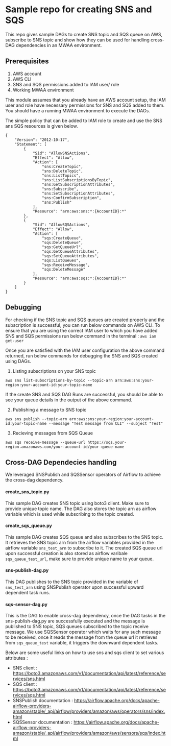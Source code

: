 # Sample repo for creating SNS and SQS

This repo gives sample DAGs to create SNS topic and SQS queue on AWS, subscribe to SNS topic and show how they can be used for handling cross-DAG dependencies in an MWAA environment.

## Prerequisites

1. AWS account
2. AWS CLI
3. SNS and SQS permissions added to IAM user/ role
4. Working MWAA environment

This module assumes that you already have an AWS account setup, the IAM user and role have necessary permissions for SNS and SQS added to them.
You should have a running MWAA environment to execute the DAGs.

The simple policy that can be added to IAM role to create and use the SNS ans SQS resources is given below.

```
{
    "Version": "2012-10-17",
    "Statement": [
        {
            "Sid": "AllowSNSActions",
            "Effect": "Allow",
            "Action": [
                "sns:CreateTopic",
                "sns:DeleteTopic",
                "sns:ListTopics",
                "sns:ListSubscriptionsByTopic",
                "sns:GetSubscriptionAttributes",
                "sns:Subscribe",
                "sns:SetSubscriptionAttributes",
                "sns:ConfirmSubscription",
                "sns:Publish"
            ],
            "Resource": "arn:aws:sns:*:{AccountID}:*"
        },
        {
            "Sid": "AllowSQSActions",
            "Effect": "Allow",
            "Action": [
                "sqs:CreateQueue",
                "sqs:DeleteQueue",
                "sqs:GetQueueUrl",
                "sqs:GetQueueAttributes",
                "sqs:SetQueueAttributes",
                "sqs:ListQueues",
                "sqs:ReceiveMessage",
                "sqs:DeleteMessage"
            ],
            "Resource": "arn:aws:sqs:*:{AccountID}:*"
        }
    ]
}

```

## Debugging

For checking if the SNS topic and SQS queues are created properly and the subscription is successful, you can run below commands on AWS CLI.
To ensure that you are using the correct IAM user to which you have added SNS and SQS permissions run below command in the terminal : `aws iam get-user`

Once you are satisfied with the IAM user configuration the above command returned, run below commands for debugging the SNS and SQS created using DAGs.

1. Listing subscriptions on your SNS topic

```
aws sns list-subscriptions-by-topic --topic-arn arn:aws:sns:your-region:your-account-id:your-topic-name
```

If the create SNS and SQS DAG Runs are successful, you should be able to see your queue details in the output of the above command.

2. Publishing a message to SNS topic

```
aws sns publish --topic-arn arn:aws:sns:your-region:your-account-id:your-topic-name --message "Test message from CLI" --subject "Test"
```

3. Recieving messages from SQS Queue

```
aws sqs receive-message --queue-url https://sqs.your-region.amazonaws.com/your-account-id/your-queue-name
```

## Cross-DAG Dependecies handling

We leveraged SNSPublish and SQSSensor operators of Airflow to achieve the cross-dag dependency.

#### create_sns_topic.py

This sample DAG creates SNS topic using boto3 client. Make sure to provide unique topic name.
The DAG also stores the topic arn as airflow variable which is used while subscribing to the topic created.

#### create_sqs_queue.py

This sample DAG creates SQS queue and also subscribes to the SNS topic.
It retrieves the SNS topic arn from the airflow variables provided in the airflow variable `sns_test_arn` to subscribe to it.
The created SQS queue url upon successful creation is also stored as airflow varibale `sqs_queue_test_url`, make sure to provide unique name to your queue.

#### sns-publish-dag.py

This DAG publishes to the SNS topic provided in the variable of `sns_test_arn` using SNSPublish operator upon successful upward dependent task runs.

#### sqs-sensor-dag.py

This is the DAG to enable cross-dag dependency, once the DAG tasks in the sns-publish-dag.py are successfully executed and the message is published to SNS topic,
SQS queues subscribed to the topic receive message. We use SQSSensor operator which waits for any such message to be received, once it reads the message from the queue url it retrieves from `sqs_queue_test` variable, it triggers the downward dependent tasks.

Below are some useful links on how to use sns and sqs client to set various attributes :

- SNS client : https://boto3.amazonaws.com/v1/documentation/api/latest/reference/services/sns.html
- SQS client : https://boto3.amazonaws.com/v1/documentation/api/latest/reference/services/sqs.html
- SNSPublish documentation : https://airflow.apache.org/docs/apache-airflow-providers-amazon/stable/_api/airflow/providers/amazon/aws/operators/sns/index.html
- SQSSensor documentation : https://airflow.apache.org/docs/apache-airflow-providers-amazon/stable/_api/airflow/providers/amazon/aws/sensors/sqs/index.html
